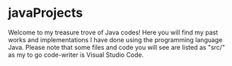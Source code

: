 # javaProjects
Welcome to my treasure trove of Java codes! Here you will find my past works and implementations I have done using the programming language Java. Please note that some files and code you will see are listed as "src/" as my to go code-writer is Visual Studio Code.
